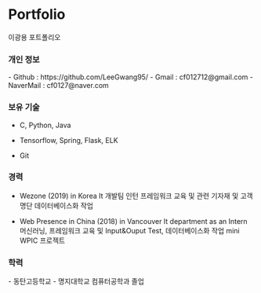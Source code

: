 # Portfolio
이광용 포트폴리오

<h3>개인 정보</h3>
- Github : https://github.com/LeeGwang95/
- Gmail : cf012712@gmail.com
- NaverMail : cf0127@naver.com

<h3>보유 기술</h3>

- C, Python, Java

- Tensorflow, Spring, Flask, ELK

- Git

<h3>경력</h3>

- Wezone (2019) in Korea
  It 개발팀 인턴
  프레임워크 교육 및 관련 기자재 및 고객명단 데이터베이스화 작업
  
- Web Presence in China (2018)  in Vancouver
  It department as an Intern
  머신러닝, 프레임워크 교육 및 Input&Ouput Test, 데이터베이스화 작업
  mini WPIC 프로젝트
  
<h3>학력</h3>
- 동탄고등학교
- 명지대학교 컴퓨터공학과 졸업

